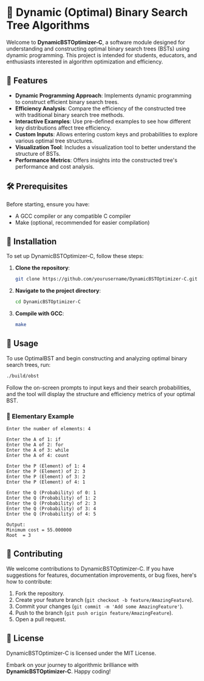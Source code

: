 # 🌳 Dynamic (Optimal) Binary Search Tree Algorithms

Welcome to **DynamicBSTOptimizer-C**, a software module designed for understanding and constructing optimal binary search trees (BSTs) using dynamic programming. This project is intended for students, educators, and enthusiasts interested in algorithm optimization and efficiency.

## 🌟 Features

- **Dynamic Programming Approach**: Implements dynamic programming to construct efficient binary search trees.
- **Efficiency Analysis**: Compare the efficiency of the constructed tree with traditional binary search tree methods.
- **Interactive Examples**: Use pre-defined examples to see how different key distributions affect tree efficiency.
- **Custom Inputs**: Allows entering custom keys and probabilities to explore various optimal tree structures.
- **Visualization Tool**: Includes a visualization tool to better understand the structure of BSTs.
- **Performance Metrics**: Offers insights into the constructed tree's performance and cost analysis.

## 🛠 Prerequisites

Before starting, ensure you have:
- A GCC compiler or any compatible C compiler
- Make (optional, recommended for easier compilation)

## 🔧 Installation

To set up DynamicBSTOptimizer-C, follow these steps:

1. **Clone the repository**:
   ```bash
   git clone https://github.com/yourusername/DynamicBSTOptimizer-C.git
   ```

2. **Navigate to the project directory**:
   ```bash
   cd DynamicBSTOptimizer-C
   ```

3. **Compile with GCC**:
   ```bash
   make
   ```

## 🚀 Usage

To use OptimalBST and begin constructing and analyzing optimal binary search trees, run:

```bash
./build/obst
```

Follow the on-screen prompts to input keys and their search probabilities, and the tool will display the structure and efficiency metrics of your optimal BST.

### 📝 Elementary Example

```plaintext
Enter the number of elements: 4

Enter the A of 1: if
Enter the A of 2: for
Enter the A of 3: while
Enter the A of 4: count

Enter the P (Element) of 1: 4
Enter the P (Element) of 2: 3
Enter the P (Element) of 3: 2
Enter the P (Element) of 4: 1

Enter the Q (Probability) of 0: 1
Enter the Q (Probability) of 1: 2
Enter the Q (Probability) of 2: 3
Enter the Q (Probability) of 3: 4
Enter the Q (Probability) of 4: 5

Output:
Minimum cost = 55.000000
Root  = 3
```

## 👥 Contributing

We welcome contributions to DynamicBSTOptimizer-C. If you have suggestions for features, documentation improvements, or bug fixes, here's how to contribute:

1. Fork the repository.
2. Create your feature branch (`git checkout -b feature/AmazingFeature`).
3. Commit your changes (`git commit -m 'Add some AmazingFeature'`).
4. Push to the branch (`git push origin feature/AmazingFeature`).
5. Open a pull request.

## 📜 License

DynamicBSTOptimizer-C is licensed under the MIT License.

Embark on your journey to algorithmic brilliance with **DynamicBSTOptimizer-C**. Happy coding!
